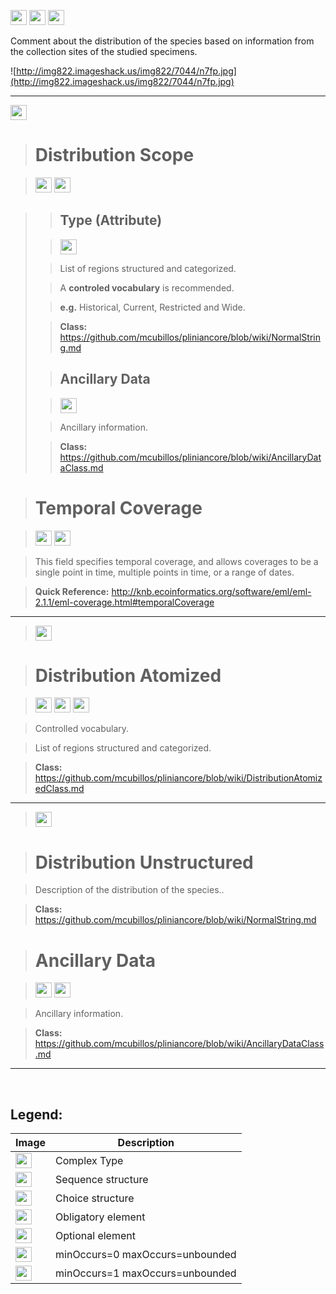 <img src='http://imageshack.us/a/img16/5397/multipleg.jpg' width='26' height='24' /> <img src='http://img266.imageshack.us/img266/2791/choice.jpg' width='26' height='24' /> <img src='http://img19.imageshack.us/img19/4356/infinitol.jpg' width='26' height='24' />

Comment about the distribution of the species based on information from the collection sites of the studied specimens.

![http://img822.imageshack.us/img822/7044/n7fp.jpg](http://img822.imageshack.us/img822/7044/n7fp.jpg)




---


<img src='http://img6.imageshack.us/img6/1315/sequencej.jpg' width='26' height='24' />


> # Distribution Scope #

> <img src='http://imageshack.us/a/img16/5397/multipleg.jpg' width='26' height='24' /> <img src='http://img585.imageshack.us/img585/4808/optional.jpg' width='26' height='24' />

<blockquote>
<blockquote><h2>Type (Attribute)</h2></blockquote>

<blockquote><img src='http://img585.imageshack.us/img585/4808/optional.jpg' width='26' height='24' /></blockquote>

<blockquote>List of regions structured and categorized.</blockquote>

<blockquote>A <b>controled vocabulary</b> is recommended.</blockquote>

<blockquote><b>e.g.</b> Historical, Current, Restricted and Wide.</blockquote>

<blockquote><b>Class:</b> <a href='https://github.com/mcubillos/pliniancore/blob/wiki/NormalString.md'>https://github.com/mcubillos/pliniancore/blob/wiki/NormalString.md</a></blockquote>

<blockquote><h2>Ancillary Data</h2></blockquote>

<blockquote><img src='http://img19.imageshack.us/img19/4356/infinitol.jpg' width='26' height='24' /></blockquote>

<blockquote>Ancillary information.</blockquote>

<blockquote><b>Class:</b> <a href='https://github.com/mcubillos/pliniancore/blob/wiki/AncillaryDataClass.md'>https://github.com/mcubillos/pliniancore/blob/wiki/AncillaryDataClass.md</a></blockquote>

</blockquote>

> # Temporal Coverage #

> <img src='http://imageshack.us/a/img16/5397/multipleg.jpg' width='26' height='24' /> <img src='http://img585.imageshack.us/img585/4808/optional.jpg' width='26' height='24' />

> This field specifies temporal coverage, and allows coverages to be a single point in time, multiple points in time, or a range of dates.

> <b>Quick Reference:</b> http://knb.ecoinformatics.org/software/eml/eml-2.1.1/eml-coverage.html#temporalCoverage



---

> <img src='http://img266.imageshack.us/img266/2791/choice.jpg' width='26' height='24' />

> # Distribution Atomized #

> <img src='http://imageshack.us/a/img16/5397/multipleg.jpg' width='26' height='24' /> <img src='http://img6.imageshack.us/img6/1315/sequencej.jpg' width='26' height='24' /> <img src='http://img19.imageshack.us/img19/4356/infinitol.jpg' width='26' height='24' />

> Controlled vocabulary.

> List of regions structured and categorized.

> <b>Class:</b> https://github.com/mcubillos/pliniancore/blob/wiki/DistributionAtomizedClass.md



---


> <img src='http://img6.imageshack.us/img6/1315/sequencej.jpg' width='26' height='24' />

> # Distribution Unstructured #

> Description of the distribution of the species..

> <b>Class:</b> https://github.com/mcubillos/pliniancore/blob/wiki/NormalString.md

> # Ancillary Data #

> <img src='http://imageshack.us/a/img16/5397/multipleg.jpg' width='26' height='24' /> <img src='http://img585.imageshack.us/img585/4808/optional.jpg' width='26' height='24' />

> Ancillary information.

> <b>Class:</b> https://github.com/mcubillos/pliniancore/blob/wiki/AncillaryDataClass.md


---


<br>
<h2><b>Legend:</b></h2>

<table><thead><th>Image</th><th>Description</th></thead><tbody>
<tr><td><img src='http://imageshack.us/a/img16/5397/multipleg.jpg' width='26' height='24' /></td><td>Complex Type</td></tr>
<tr><td><img src='http://img6.imageshack.us/img6/1315/sequencej.jpg' width='26' height='24' /></td><td>Sequence structure</td></tr>
<tr><td><img src='http://img266.imageshack.us/img266/2791/choice.jpg' width='26' height='24' /></td><td>Choice structure</td></tr>
<tr><td><img src='http://img52.imageshack.us/img52/2777/elementkw.jpg' width='26' height='24' /></td><td>Obligatory element</td></tr>
<tr><td><img src='http://img585.imageshack.us/img585/4808/optional.jpg' width='26' height='24' /></td><td>Optional element</td></tr>
<tr><td><img src='http://img19.imageshack.us/img19/4356/infinitol.jpg' width='26' height='24' /></td><td>minOccurs=0 maxOccurs=unbounded</td></tr>
<tr><td><img src='http://img198.imageshack.us/img198/6134/unoinfinito.jpg' width='26' height='24' /></td><td>minOccurs=1 maxOccurs=unbounded</td></tr>

